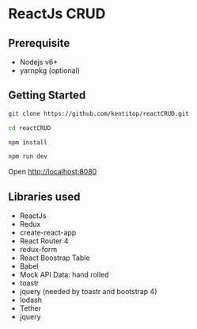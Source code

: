 # ReactJs CRUD



## Prerequisite
* Nodejs v6+
* yarnpkg (optional)


## Getting Started
```sh
git clone https://github.com/kentitop/reactCRUD.git

cd reactCRUD

npm install

npm run dev
```

Open [http://localhost:8080](http://localhost:8080)<br>


## Libraries used
* ReactJs
* Redux
* create-react-app
* React Router 4
* redux-form
* React Boostrap Table
* Babel
* Mock API Data: hand rolled
* toastr
* jquery (needed by toastr and bootstrap 4)
* lodash
* Tether
* jquery

